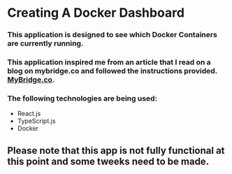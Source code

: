 # Creating A Docker Dashboard

### This application is designed to see which Docker Containers are currently running.

### This application inspired me from an article that I read on a blog on mybridge.co and followed the instructions provided. [MyBridge.co](https://auth0.com/blog/docker-dashboard-with-react-typescript-socketio/?utm_source=mybridge&utm_medium=web&utm_campaign=read_more).

### The following technologies are being used:
+ React.js
+ TypeScript.js
+ Docker


## Please note that this app is not fully functional at this point and some tweeks need to be made.
